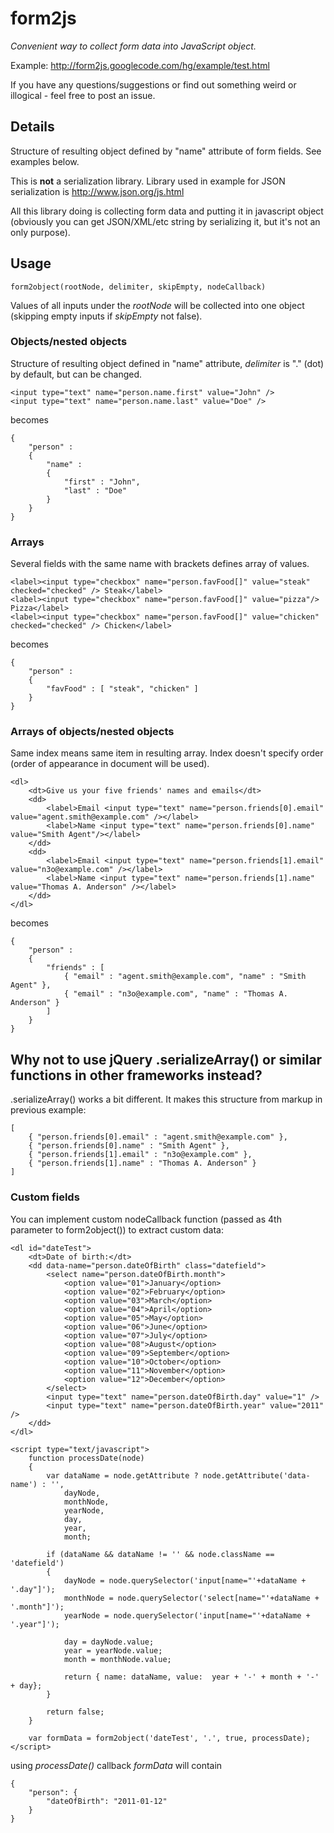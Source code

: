 # form2js
_Convenient way to collect form data into JavaScript object._

Example: http://form2js.googlecode.com/hg/example/test.html

If you have any questions/suggestions or find out something weird or illogical - feel free to post an issue.

## Details

Structure of resulting object defined by "name" attribute of form fields. See examples below.

This is **not** a serialization library. Library used in example for JSON serialization is http://www.json.org/js.html 

All this library doing is collecting form data and putting it in javascript object (obviously you can get JSON/XML/etc string by serializing it, but it's not an only purpose).

## Usage
    form2object(rootNode, delimiter, skipEmpty, nodeCallback)

Values of all inputs under the _rootNode_ will be collected into one object (skipping empty inputs if _skipEmpty_ not false).

### Objects/nested objects
Structure of resulting object defined in "name" attribute, _delimiter_ is "." (dot) by default, but can be changed.

    <input type="text" name="person.name.first" value="John" />
    <input type="text" name="person.name.last" value="Doe" />

becomes

    {
        "person" :
        {
            "name" :
            {
                "first" : "John",
                "last" : "Doe"
            }
        }
    }

### Arrays
Several fields with the same name with brackets defines array of values.

    <label><input type="checkbox" name="person.favFood[]" value="steak" checked="checked" /> Steak</label>
    <label><input type="checkbox" name="person.favFood[]" value="pizza"/> Pizza</label>
    <label><input type="checkbox" name="person.favFood[]" value="chicken" checked="checked" /> Chicken</label>

becomes

    {
        "person" :
        {
            "favFood" : [ "steak", "chicken" ]
        }
    }

### Arrays of objects/nested objects
Same index means same item in resulting array. Index doesn't specify order (order of appearance in document will be used).

    <dl>
        <dt>Give us your five friends' names and emails</dt>
        <dd>
            <label>Email <input type="text" name="person.friends[0].email" value="agent.smith@example.com" /></label>
            <label>Name <input type="text" name="person.friends[0].name" value="Smith Agent"/></label>
        </dd>
        <dd>
            <label>Email <input type="text" name="person.friends[1].email" value="n3o@example.com" /></label>
            <label>Name <input type="text" name="person.friends[1].name" value="Thomas A. Anderson" /></label>
        </dd>
    </dl>

becomes

    {
        "person" :
        {
            "friends" : [
                { "email" : "agent.smith@example.com", "name" : "Smith Agent" },
                { "email" : "n3o@example.com", "name" : "Thomas A. Anderson" }
            ]
        }
    }

## Why not to use jQuery .serializeArray() or similar functions in other frameworks instead?
.serializeArray() works a bit different. It makes this structure from markup in previous example:

    [
        { "person.friends[0].email" : "agent.smith@example.com" },
        { "person.friends[0].name" : "Smith Agent" },
        { "person.friends[1].email" : "n3o@example.com" },
        { "person.friends[1].name" : "Thomas A. Anderson" }
    ]

### Custom fields
You can implement custom nodeCallback function (passed as 4th parameter to form2object()) to extract custom data:

    <dl id="dateTest">
		<dt>Date of birth:</dt>
		<dd data-name="person.dateOfBirth" class="datefield">
			<select name="person.dateOfBirth.month">
				<option value="01">January</option>
				<option value="02">February</option>
				<option value="03">March</option>
				<option value="04">April</option>
				<option value="05">May</option>
				<option value="06">June</option>
				<option value="07">July</option>
				<option value="08">August</option>
				<option value="09">September</option>
				<option value="10">October</option>
				<option value="11">November</option>
				<option value="12">December</option>
			</select>
			<input type="text" name="person.dateOfBirth.day" value="1" />
			<input type="text" name="person.dateOfBirth.year" value="2011" />
		</dd>
	</dl>

	<script type="text/javascript">
    	function processDate(node)
    	{
    		var dataName = node.getAttribute ? node.getAttribute('data-name') : '',
    		    dayNode,
    		    monthNode,
    		    yearNode,
    		    day,
    		    year,
    		    month;

    		if (dataName && dataName != '' && node.className == 'datefield')
    		{
    			dayNode = node.querySelector('input[name="'+dataName + '.day"]');
    			monthNode = node.querySelector('select[name="'+dataName + '.month"]');
    			yearNode = node.querySelector('input[name="'+dataName + '.year"]');

    			day = dayNode.value;
    			year = yearNode.value;
    			month = monthNode.value;

    			return { name: dataName, value:  year + '-' + month + '-' + day};
    		}

    		return false;
    	}

    	var formData = form2object('dateTest', '.', true, processDate);
    </script>

using _processDate()_ callback _formData_ will contain

    {
    	"person": {
    		"dateOfBirth": "2011-01-12"
    	}
    }
